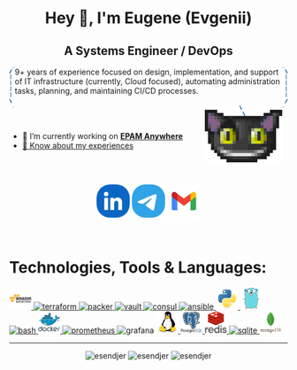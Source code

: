 <h1 align="center"> Hey 👋, I'm Eugene (Evgenii) </h1>

<h2 align="center"> A Systems Engineer / DevOps </h2>
<img align='left' src="img/left.png" width="10"><img align='right' src="img/right.png" width="10">
9+ years of experience focused on design, implementation, and support of IT infrastructure (currently, Cloud focused), automating administration tasks, planning, and maintaining CI/CD processes.
<br>
<br>
<img align='right' src="img/erik.png" width="140">
<br>
<br>

- 🔭 I’m currently working on **[EPAM Anywhere](https://anywhere.epam.com)**
-  [📄 Know about my experiences](https://esendjer.github.io/)

<br>
<br>
<p align="center">
<a href="https://www.linkedin.com/in/evgenii-shubin-a38657a3" target="_blank" rel="noreferrer"><img src="img/in-icon.png" width="60" height="60"></a>
<a href="https://t.me/esendjer" target="_blank" rel="noreferrer"><img src="img/tg-icon.png" width="60" height="60"></a>
<a href="mailto:esendjer@gmail.com" target="_blank" rel="noreferrer"><img src="img/gm-icon.png" width="60" height="60"></a>
</p>

<p align="center"></p>

<br>

# Technologies, Tools & Languages:
<p align="left">
<a href="https://aws.amazon.com" target="_blank" rel="noreferrer"> <img src="https://raw.githubusercontent.com/devicons/devicon/master/icons/amazonwebservices/amazonwebservices-original-wordmark.svg" alt="aws" width="40" height="40"/> </a>
<a href="https://www.hashicorp.com/products/terraform" target="_blank" rel="noreferrer"> <img src="https://www.datocms-assets.com/2885/1620155116-brandhcterraformverticalcolor.svg" alt="terraform" width="40" height="40"/> </a>
<a href="https://www.packer.io/" target="_blank" rel="noreferrer"> <img src="https://www.datocms-assets.com/2885/1620155106-brandhcpackerverticalcolor.svg" alt="packer" width="40" height="40"/> </a>
<a href="https://www.hashicorp.com/products/vault" target="_blank" rel="noreferrer"> <img src="https://www.datocms-assets.com/2885/1620155128-brandhcvaultverticalcolor.svg" alt="vault" width="40" height="40"/> </a>
<a href="https://www.hashicorp.com/products/consul" target="_blank" rel="noreferrer"> <img src="https://www.datocms-assets.com/2885/1620155093-brandhcconsulverticalcolor.svg" alt="consul" width="40" height="40"/> </a>
<a href="https://www.ansible.com/" target="_blank" rel="noreferrer"> <img src="https://docs.ansible.com/ansible/2.8/_static/images/logo_invert.png" alt="ansible" width="40" height="40"/> </a>
<a href="https://www.python.org" target="_blank" rel="noreferrer"> <img src="https://raw.githubusercontent.com/devicons/devicon/master/icons/python/python-original.svg" alt="python" width="40" height="40"/> </a>
<a href="https://golang.org" target="_blank" rel="noreferrer"> <img src="https://raw.githubusercontent.com/devicons/devicon/master/icons/go/go-original.svg" alt="go" width="40" height="40"/> </a>
<a href="https://www.gnu.org/software/bash/" target="_blank" rel="noreferrer"> <img src="https://www.vectorlogo.zone/logos/gnu_bash/gnu_bash-icon.svg" alt="bash" width="40" height="40"/> </a>
<a href="https://www.docker.com/" target="_blank" rel="noreferrer"> <img src="https://raw.githubusercontent.com/devicons/devicon/master/icons/docker/docker-original-wordmark.svg" alt="docker" width="40" height="40"/> </a>
<a href="https://prometheus.io/" target="_blank" rel="noreferrer"> <img src="https://prometheus.io/assets/prometheus_logo_grey.svg" alt="prometheus" width="40" height="40"/> </a
<a href="https://grafana.com" target="_blank" rel="noreferrer"> <img src="https://www.vectorlogo.zone/logos/grafana/grafana-icon.svg" alt="grafana" width="40" height="40"/> </a>
<a href="https://www.linux.org/" target="_blank" rel="noreferrer"> <img src="https://raw.githubusercontent.com/devicons/devicon/master/icons/linux/linux-original.svg" alt="linux" width="40" height="40"/> </a>
<a href="https://www.postgresql.org" target="_blank" rel="noreferrer"> <img src="https://raw.githubusercontent.com/devicons/devicon/master/icons/postgresql/postgresql-original-wordmark.svg" alt="postgresql" width="40" height="40"/> </a>
<a href="https://redis.io" target="_blank" rel="noreferrer"> <img src="https://raw.githubusercontent.com/devicons/devicon/master/icons/redis/redis-original-wordmark.svg" alt="redis" width="40" height="40"/> </a>
<a href="https://www.sqlite.org/" target="_blank" rel="noreferrer"> <img src="https://www.vectorlogo.zone/logos/sqlite/sqlite-icon.svg" alt="sqlite" width="40" height="40"/> </a>
<a href="https://www.mongodb.com/" target="_blank" rel="noreferrer"> <img src="https://raw.githubusercontent.com/devicons/devicon/master/icons/mongodb/mongodb-original-wordmark.svg" alt="mongodb" width="40" height="40"/> </a>
</p>

---

<p align="center">
<img src="https://github-readme-stats.vercel.app/api/top-langs?username=esendjer&show_icons=true&locale=en&layout=compact&theme=city_lights" alt="esendjer" width="350" height="140"/>

<img src="https://github-readme-stats.vercel.app/api?username=esendjer&show_icons=true&locale=en&theme=city_lights" alt="esendjer" width="350" height="140"/>
<img src="https://github-readme-streak-stats.herokuapp.com/?user=esendjer&theme=city-lights" alt="esendjer" width="350" height="140"/>
</p>

